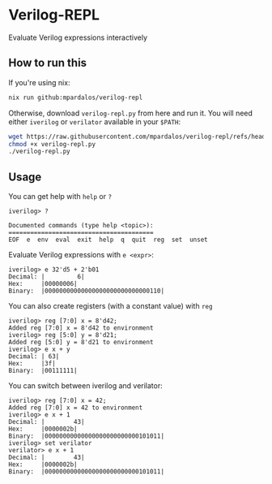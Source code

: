 # Verilog-REPL

Evaluate Verilog expressions interactively

## How to run this

If you're using nix:

``` sh
nix run github:mpardalos/verilog-repl
```

Otherwise, download `verilog-repl.py` from here and run it. You will need either `iverilog` or `verilator`
available in your `$PATH`:

``` sh
wget https://raw.githubusercontent.com/mpardalos/verilog-repl/refs/heads/master/verilog-repl.py
chmod +x verilog-repl.py
./verilog-repl.py
```

## Usage

You can get help with `help` or `?`

```
iverilog> ?

Documented commands (type help <topic>):
========================================
EOF  e  env  eval  exit  help  q  quit  reg  set  unset
```

Evaluate Verilog expressions with `e <expr>`:

```
iverilog> e 32'd5 + 2'b01
Decimal: |         6|
Hex:     |00000006|
Binary:  |00000000000000000000000000000110|
```

You can also create registers (with a constant value) with `reg`

```
iverilog> reg [7:0] x = 8'd42;
Added reg [7:0] x = 8'd42 to environment
iverilog> reg [5:0] y = 8'd21;
Added reg [5:0] y = 8'd21 to environment
iverilog> e x + y
Decimal: | 63|
Hex:     |3f|
Binary:  |00111111|
```

You can switch between iverilog and verilator:

```
iverilog> reg [7:0] x = 42;
Added reg [7:0] x = 42 to environment
iverilog> e x + 1
Decimal: |        43|
Hex:     |0000002b|
Binary:  |00000000000000000000000000101011|
iverilog> set verilator
verilator> e x + 1
Decimal: |        43|
Hex:     |0000002b|
Binary:  |00000000000000000000000000101011|
```
